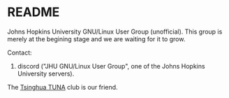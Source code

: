 # README
Johns Hopkins University GNU/Linux User Group (unofficial).
This group is merely at the begining stage and we are waiting for it to grow.

Contact:
1. discord ("JHU GNU/Linux User Group", one of the Johns Hopkins University servers). 

The [Tsinghua TUNA](https://tuna.moe/) club is our friend.
